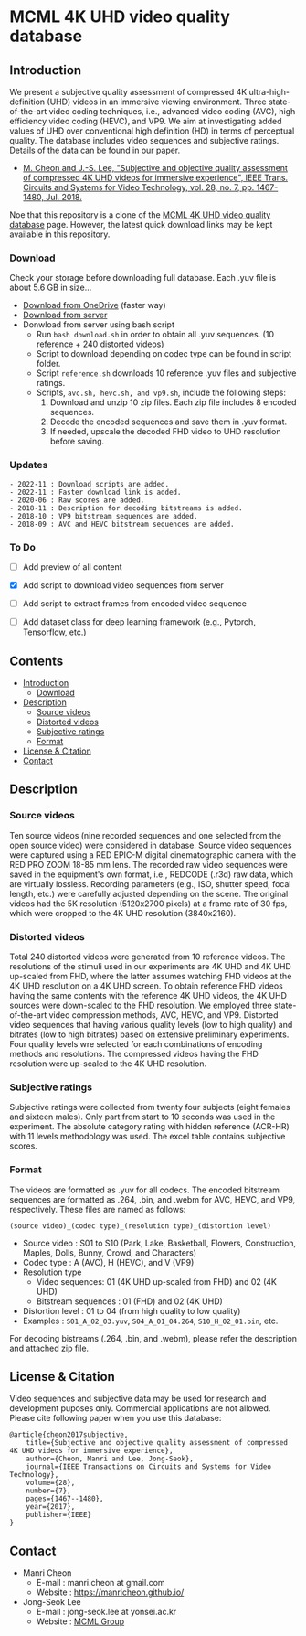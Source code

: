 # MCML 4K UHD video quality database


## Introduction
We present a subjective quality assessment of compressed 4K ultra-high-definition (UHD) videos in an immersive viewing environment. Three state-of-the-art video coding techniques, i.e., advanced video coding (AVC), high efficiency video coding (HEVC), and VP9. We aim at investigating added values of UHD over conventional high definition (HD) in terms of perceptual quality. The database includes video sequences and subjective ratings. Details of the data can be found in our paper.

- [M. Cheon and J.-S. Lee, "Subjective and objective quality assessment of compressed 4K UHD videos for immersive experience", IEEE Trans. Circuits and Systems for Video Technology, vol. 28, no. 7, pp. 1467-1480, Jul. 2018.](https://ieeexplore.ieee.org/abstract/document/7879860)

Noe that this repository is a clone of the [MCML 4K UHD video quality database](http://mcml.yonsei.ac.kr/downloads/4kuhdvideoquality) page.
However, the latest quick download links may be kept available in this repository.

### Download

Check your storage before downloading full database. Each .yuv file is about 5.6 GB in size...

- [Download from OneDrive](https://1drv.ms/u/s!AruYFpEm1xLPgbZpEMppacKyanfecg?e=mcapSL) (faster way)
- [Download from server](http://mcml.yonsei.ac.kr/downloads/4kuhdvideoquality)
- Donwload from server using bash script
  - Run ```bash download.sh``` in order to obtain all .yuv sequences. (10 reference + 240 distorted videos)
  - Script to download depending on codec type can be found in script folder.
  - Script ```reference.sh``` downloads 10 reference .yuv files and subjective ratings.
  - Scripts, ```avc.sh, hevc.sh, and vp9.sh```, include the following steps:
    1. Download and unzip 10 zip files. Each zip file includes 8 encoded sequences.
    2. Decode the encoded sequences and save them in .yuv format.
    3. If needed, upscale the decoded FHD video to UHD resolution before saving.




### Updates
    - 2022-11 : Download scripts are added.
    - 2022-11 : Faster download link is added.
    - 2020-06 : Raw scores are added.
    - 2018-11 : Description for decoding bitstreams is added.
    - 2018-10 : VP9 bitstream sequences are added.
    - 2018-09 : AVC and HEVC bitstream sequences are added.

### To Do
- [ ] Add preview of all content
- [x] Add script to download video sequences from server
- [ ] Add script to extract frames from encoded video sequence
- [ ] Add dataset class for deep learning framework (e.g., Pytorch, Tensorflow, etc.)


## Contents
  - [Introduction](#introduction)
    - [Download](#download)
  - [Description](#description)
    - [Source videos](#source-videos)
    - [Distorted videos](#distorted-videos)
    - [Subjective ratings](#subjective-ratings)
    - [Format](#format)
  - [License & Citation](#license--citation)
  - [Contact](#contact)


## Description
### Source videos
Ten source videos (nine recorded sequences and one selected from the open source video) were considered in database. Source video sequences were captured using a RED EPIC-M digital cinematographic camera with the RED PRO ZOOM 18-85 mm lens. The recorded raw video sequences were saved in the equipment's own format, i.e., REDCODE (.r3d) raw data, which are virtually lossless. Recording parameters (e.g., ISO, shutter speed, focal length, etc.) were carefully adjusted depending on the scene. The original videos had the 5K resolution (5120x2700 pixels) at a frame rate of 30 fps, which were cropped to the 4K UHD resolution (3840x2160).

### Distorted videos
Total 240 distorted videos were generated from 10 reference videos. The resolutions of the stimuli used in our experiments are 4K UHD and 4K UHD up-scaled from FHD, where the latter assumes watching FHD videos at the 4K UHD resolution on a 4K UHD screen. To obtain reference FHD videos having the same contents with the reference 4K UHD videos, the 4K UHD sources were down-scaled to the FHD resolution. We employed three state-of-the-art video compression methods, AVC, HEVC, and VP9. Distorted video sequences that having various quality levels (low to high quality) and bitrates (low to high bitrates) based on extensive preliminary experiments. Four quality levels wre selected for each combinations of encoding methods and resolutions. The compressed videos having the FHD resolution were up-scaled to the 4K UHD resolution.

### Subjective ratings
Subjective ratings were collected from twenty four subjects (eight females and sixteen males). Only part from start to 10 seconds was used in the experiment. The absolute category rating with hidden reference (ACR-HR) with 11 levels methodology was used. The excel table contains subjective scores.

### Format
The videos are formatted as .yuv for all codecs. The encoded bitstream sequences are formatted as .264, .bin, and .webm for AVC, HEVC, and VP9, respectively. These files are named as follows:

```(source video)_(codec type)_(resolution type)_(distortion level)```

- Source video : S01 to S10 (Park, Lake, Basketball, Flowers, Construction, Maples, Dolls, Bunny, Crowd, and Characters)
- Codec type : A (AVC), H (HEVC), and V (VP9)
- Resolution type
  - Video sequences: 01 (4K UHD up-scaled from FHD) and 02 (4K UHD)
  - Bitstream sequences : 01 (FHD) and 02 (4K UHD)
- Distortion level : 01 to 04 (from high quality to low quality)
- Examples : ``S01_A_02_03.yuv``, ``S04_A_01_04.264``, ``S10_H_02_01.bin``, etc.

For decoding bistreams (.264, .bin, and .webm), please refer the description and attached zip file.


## License & Citation
Video sequences and subjective data may be used for research and development puposes only. Commercial applications are not allowed. Please cite following paper when you use this database:

    @article{cheon2017subjective,
        title={Subjective and objective quality assessment of compressed 4K UHD videos for immersive experience},
        author={Cheon, Manri and Lee, Jong-Seok},
        journal={IEEE Transactions on Circuits and Systems for Video Technology},
        volume={28},
        number={7},
        pages={1467--1480},
        year={2017},
        publisher={IEEE}
    }


## Contact
- Manri Cheon
  - E-mail : manri.cheon at gmail.com
  - Website : https://manricheon.github.io/
- Jong-Seok Lee
  - E-mail : jong-seok.lee at yonsei.ac.kr
  - Website : [MCML Group](https://mcml.yonsei.ac.kr/)